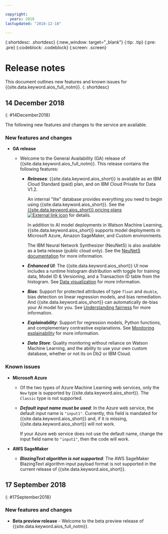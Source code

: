 ```yaml
---

copyright:
  years: 2018
lastupdated: "2018-12-18"

---
```


{:shortdesc: .shortdesc}
{:new_window: target="_blank"}
{:tip: .tip}
{:pre: .pre}
{:codeblock: .codeblock}
{:screen: .screen}

# Release notes

This document outlines new features and known issues for {{site.data.keyword.aios_full_notm}}.
{: shortdesc}

## 14 December 2018
{: #14December2018}

The following new features and changes to the service are available.

### New features and changes

- **GA release**

    - Welcome to the General Availability (GA) release of {{site.data.keyword.aios_full_notm}}. This release contains the following features:

        - __*Releases*__: {{site.data.keyword.aios_short}} is available as an IBM Cloud Standard (paid) plan, and on IBM Cloud Private for Data V1.2.

          An internal "lite" database provides everything you need to begin using {{site.data.keyword.aios_short}}. See the [{{site.data.keyword.aios_short}} pricing plans ![External link icon](../../icons/launch-glyph.svg "External link icon")](https://console.bluemix.net/catalog/services/ai-openscale) for details.

          In addition to AI model deployments in Watson Machine Learning, {{site.data.keyword.aios_short}} supports model deployments in Microsoft Azure, Amazon SageMaker, and Custom environments.

          The IBM Neural Network Synthesizer (NeuNetS) is also available as a beta release (public cloud only). See the [NeuNetS documentation](https://dataplatform.cloud.ibm.com/ml/neunets) for more information.

        - __*Enhanced UI*__: The {{site.data.keyword.aios_short}} UI now includes a runtime histogram distribution with toggle for training data, Model ID & Versioning, and a Transaction ID table from the histogram. See [Data visualization](/docs/services/ai-openscale/insight-timechart.html#insight-data-visual) for more information.

        - __*Bias*__: Support for protected attributes of type `float` and `double`, bias detection on linear regression models, and bias remediation. And {{site.data.keyword.aios_short}} can automatically de-bias your AI model for you. See [Understanding fairness](/docs/services/ai-openscale/monitor-fairness.html#understand-fair) for more information.

        - __*Explainability*__: Support for regression models, Python functions, and complementary contrastive explanations. See [Monitoring explainability](/docs/services/ai-openscale/insight-timechart.html#insight-explain) for more information.

        - __*Data Store*__: Quality monitoring without reliance on Watson Machine Learning, and the ability to use your own custom database, whether or not its on Db2 or IBM Cloud.

### Known issues

- **Microsoft Azure**

    - Of the two types of Azure Machine Learning web services, only the `New` type is supported by {{site.data.keyword.aios_short}}. The `Classic` type is not supported.

    - __*Default input name must be used*__: In the Azure web service, the default input name is `"input1"`. Currently, this field is mandated for {{site.data.keyword.aios_short}} and, if it is missing, {{site.data.keyword.aios_short}} will not work.

      If your Azure web service does not use the default name, change the input field name to `"input1"`, then the code will work.

- **AWS SageMaker**

    - __*BlazingText algorithm is not supported*__: The AWS SageMaker BlazingText algorithm input payload format is not supported in the current release of {{site.data.keyword.aios_short}}.

## 17 September 2018
{: #17September2018}

### New features and changes

- **Beta preview release** - Welcome to the beta preview release of {{site.data.keyword.aios_full_notm}}.
